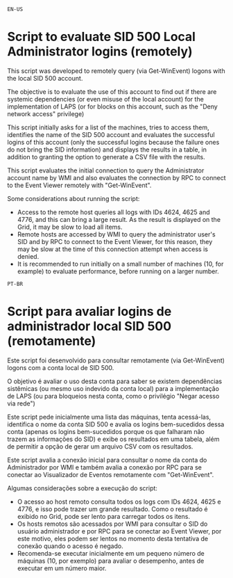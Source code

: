 `EN-US`
# Script to evaluate SID 500 Local Administrator logins (remotely)

This script was developed to remotely query (via Get-WinEvent) logons with the local SID 500 account.

The objective is to evaluate the use of this account to find out if there are systemic dependencies (or even misuse of the local account) for the implementation of LAPS (or for blocks on this account, such as the "Deny network access" privilege)

This script initially asks for a list of the machines, tries to access them, identifies the name of the SID 500 account and evaluates the successful logins of this account (only the successful logins because the failure ones do not bring the SID information) and displays the results in a table, in addition to granting the option to generate a CSV file with the results.

This script evaluates the initial connection to query the Administrator account name by WMI and also evaluates the connection by RPC to connect to the Event Viewer remotely with "Get-WinEvent".

Some considerations about running the script:
- Access to the remote host queries all logs with IDs 4624, 4625 and 4776, and this can bring a large result. As the result is displayed on the Grid, it may be slow to load all items.
- Remote hosts are accessed by WMI to query the administrator user's SID and by RPC to connect to the Event Viewer, for this reason, they may be slow at the time of this connection attempt when access is denied.
- It is recommended to run initially on a small number of machines (10, for example) to evaluate performance, before running on a larger number.


`PT-BR`
# Script para avaliar logins de administrador local SID 500 (remotamente)

Este script foi desenvolvido para consultar remotamente (via Get-WinEvent) logons com a conta local de SID 500.

O objetivo é avaliar o uso desta conta para saber se existem dependências sistêmicas (ou mesmo uso indevido da conta local) para a implementação de LAPS (ou para bloqueios nesta conta, como o privilégio "Negar acesso via rede")

Este script pede inicialmente uma lista das máquinas, tenta acessá-las, identifica o nome da conta SID 500 e avalia os logins bem-sucedidos dessa conta (apenas os logins bem-sucedidos porque os que falharam não trazem as informações do SID) e exibe os resultados em uma tabela, além de permitir a opção de gerar um arquivo CSV com os resultados.

Este script avalia a conexão inicial para consultar o nome da conta do Administrador por WMI e também avalia a conexão por RPC para se conectar ao Visualizador de Eventos remotamente com "Get-WinEvent".

Algumas considerações sobre a execução do script:
- O acesso ao host remoto consulta todos os logs com IDs 4624, 4625 e 4776, e isso pode trazer um grande resultado. Como o resultado é exibido no Grid, pode ser lento para carregar todos os itens.
- Os hosts remotos são acessados ​​por WMI para consultar o SID do usuário administrador e por RPC para se conectar ao Event Viewer, por este motivo, eles podem ser lentos no momento desta tentativa de conexão quando o acesso é negado.
- Recomenda-se executar inicialmente em um pequeno número de máquinas (10, por exemplo) para avaliar o desempenho, antes de executar em um número maior.